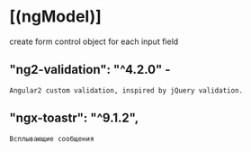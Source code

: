 # [(ngModel)]
create form control object for each input field



## "ng2-validation": "^4.2.0" - 
    Angular2 custom validation, inspired by jQuery validation.
## "ngx-toastr": "^9.1.2",
    Всплывающие сообщения
